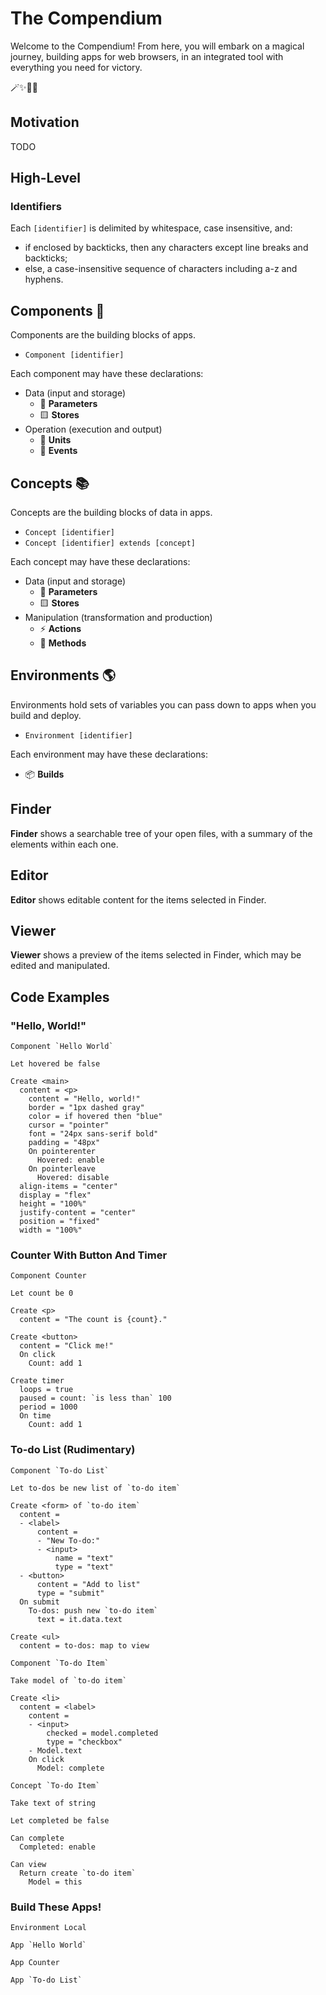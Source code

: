 # The Compendium

Welcome to the Compendium! From here, you will embark on a magical journey, building apps for web browsers, in an integrated tool with everything you need for victory. 

🪄✨💖🌺

## Motivation

TODO

## High-Level

### Identifiers

Each `[identifier]` is delimited by whitespace, case insensitive, and:
- if enclosed by backticks, then any characters except line breaks and backticks;
- else, a case-insensitive sequence of characters including a-z and hyphens.

## Components 🧱

Components are the building blocks of apps.

- `Component [identifier]`

Each component may have these declarations:

- Data (input and storage)
  - 🔻 **Parameters**
  - 🟨 **Stores**
- Operation (execution and output)
  - 🔵 **Units**
  - 🔺 **Events**

## Concepts 📚

Concepts are the building blocks of data in apps.

- `Concept [identifier]`
- `Concept [identifier] extends [concept]`

Each concept may have these declarations:

- Data (input and storage)
  - 🔻 **Parameters**
  - 🟨 **Stores**
- Manipulation (transformation and production)
  - ⚡ **Actions**
  - 🧪 **Methods**

## Environments 🌎

Environments hold sets of variables you can pass down to apps when you build and deploy.

- `Environment [identifier]`

Each environment may have these declarations:

- 📦 **Builds**

## Finder

**Finder** shows a searchable tree of your open files, with a summary of the elements within each one.

## Editor

**Editor** shows editable content for the items selected in Finder.

## Viewer

**Viewer** shows a preview of the items selected in Finder, which may be edited and manipulated.

## Code Examples

### "Hello, World!"

```
Component `Hello World`

Let hovered be false

Create <main>
  content = <p>
    content = "Hello, world!"
    border = "1px dashed gray"
    color = if hovered then "blue"
    cursor = "pointer"
    font = "24px sans-serif bold"
    padding = "48px"
    On pointerenter
      Hovered: enable
    On pointerleave
      Hovered: disable
  align-items = "center"
  display = "flex"
  height = "100%"
  justify-content = "center"
  position = "fixed"
  width = "100%"

```

### Counter With Button And Timer

```
Component Counter

Let count be 0

Create <p>
  content = "The count is {count}."

Create <button>
  content = "Click me!"
  On click
    Count: add 1

Create timer
  loops = true
  paused = count: `is less than` 100
  period = 1000
  On time
    Count: add 1

```

### To-do List (Rudimentary)

```
Component `To-do List`

Let to-dos be new list of `to-do item`

Create <form> of `to-do item`
  content =
  - <label>
      content =
      - "New To-do:"
      - <input>
          name = "text"
          type = "text"
  - <button>
      content = "Add to list"
      type = "submit"
  On submit
    To-dos: push new `to-do item`
      text = it.data.text

Create <ul>
  content = to-dos: map to view

```

```
Component `To-do Item`

Take model of `to-do item`

Create <li>
  content = <label>
    content =
    - <input>
        checked = model.completed
        type = "checkbox"
    - Model.text
    On click
      Model: complete

```

```
Concept `To-do Item`

Take text of string

Let completed be false

Can complete
  Completed: enable

Can view
  Return create `to-do item`
    Model = this

```

### Build These Apps!

```
Environment Local

App `Hello World`

App Counter

App `To-do List`

```
